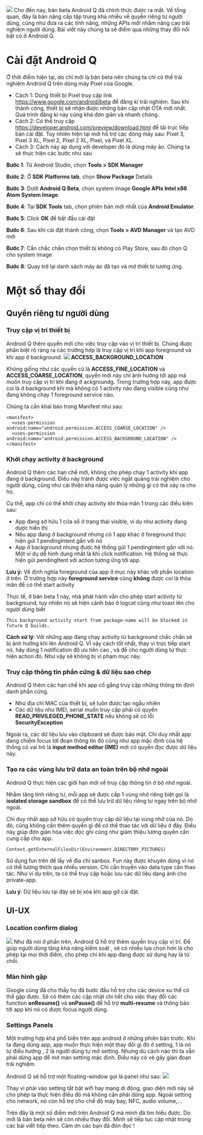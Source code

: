 ![](https://images.viblo.asia/60d181da-08f3-4841-880c-a133279e9ec5.jpg)
Cho đến nay, bản beta Android Q đã chính thức được ra mắt. Về tổng quan, đây là bản nâng cấp tập trung khá nhiều về quyền riêng tư người dùng, cũng như đưa ra các tính năng, những APIs mới nhằm nâng cao trải nghiệm người dùng. Bài viết này chúng ta sẽ điểm qua những thay đổi nổi bật có ở Android Q.

# Cài đặt Android Q
Ở thời điểm hiện tại, do chỉ mới là bản beta nên chúng ta chỉ có thể trải nghiệm Android Q trên dòng máy Pixel của Google.

- Cách 1: Dùng thiết bị Pixel truy cập link https://www.google.com/android/beta để đăng kí trải nghiệm. Sau khi thành công, thiết bị sẽ nhận được những bản cập nhật OTA mới nhất. Quá trình đăng kí này cũng khá đơn giản và nhanh chóng.
- Cách 2: Có thể truy cập https://developer.android.com/preview/download.html để tải trực tiếp bản cài đặt. Tuy nhiên hiện tại mới hỗ trợ các dòng máy sau: Pixel 3, Pixel 3 XL, Pixel 2, Pixel 2 XL, Pixel, và Pixel XL.
- Cách 3: Cách này áp dụng với developer đó là dùng máy ảo. Chúng ta sẽ thực hiện các bước như sau

**Bước 1**: Từ Android Studio, chọn **Tools > SDK Manager**

**Bước 2**: Ở **SDK Platforms tab**, chọn **Show Package** Details

**Bước 3**: Dưới **Android Q Beta**, chọn system image  **Google APIs Intel x86 Atom System Image**.

**Bước 4**: Tại **SDK Tools** tab, chọn phiên bản mới nhất của  **Android Emulator**.

**Bước 5**: Click **OK** để bắt đầu cài đặt

**Bước 6**: Sau khi cài đặt thành công, chọn **Tools > AVD Manager** và tạo AVD mới

**Bước 7**: Cần chắc chắn chọn thiết bị không có Play Store, sau đó chọn Q cho system Image

**Bước 8**: Quay trở lại danh sách máy ảo đã tạo và mở thiết bị tương ứng.

# Một số thay đổi 
## Quyền riêng tư người dùng
### Truy cập vị trí thiết bị
Android Q thêm quyền mới cho việc truy cập vào vị trí thiết bị. Chúng được phân biệt rõ ràng ra các trường hợp là truy cập vị trí khi app foreground và khi app ở background.
    ![](https://images.viblo.asia/3d981087-3224-4074-8394-a1094b3a125c.png)
**ACCESS_BACKGROUND_LOCATION**

Không giống như các quyền cũ là **ACCESS_FINE_LOCATION** và **ACCESS_COARSE_LOCATION**, quyền mới này chỉ ảnh hưởng tới app mà muốn truy cập vị trí khi đang ở ackgroundg. Trong trường hợp này, app được coi là ở background khi mà không có 1 activity nào đang visible cũng như đang không chạy 1 foreground service nào.

Chúng ta cần khai báo trong Manifest như sau:
```
<manifest>
  <uses-permission android:name="android.permission.ACCESS_COARSE_LOCATION" />
  <uses-permission android:name="android.permission.ACCESS_BACKGROUND_LOCATION" />
</manifest>

```


### Khởi chạy activity ở background
Android Q thêm các hạn chế mới, không cho phép chạy 1 activity khi app đang ở background. Điều này tránh được việc ngắt quãng trải nghiệm cho người dùng, cũng như cải thiện khả năng quản lý những gì có thẻ xảy ra cho họ.

Cụ thể, app chỉ có thể khởi chạy activity khi thỏa mãn 1 trong các điều kiện sau:

- App đang sở hữu 1 cửa sổ ở trạng thái visible, ví dụ như activity đang dược hiển thị
- Nếu app đang ở background nhưng có 1 app khác ở foreground thực hiện gửi 1 pendingIntent gắn với nó
- App ở background nhưng được hệ thống gửi 1 pendingIntent gắn với nó. Một ví dụ dễ hình dung  nhất là khi click notification. Hệ thống sẽ thực hiện gửi pendingItent với action tương ứng tới app.

**Lưu ý:** Về định nghĩa foreground của app ở mục này khác với phần location ở trên. Ở trường hợp này **foreground service** cũng **không** được coi là thỏa mãn để có thể start activity


Thực tế, ở bản beta 1 này, nhà phát hành vẫn cho phép start activity từ background, tuy nhiên nó sẽ hiện cảnh báo ở logcat cũng như toast lên cho người dùng biết
```
This background activity start from package-name will be blocked in future Q builds.
```

**Cách xử lý**: Với những app đang chạy activity từ background chắc chắn sẽ bị ảnh hưởng khi lên Android Q. VÌ vậy cách tốt nhất, thay vì trực tiếp start nó, hãy dùng 1 notification độ ưu tiên cao , và để cho người dùng tự thực hiện action đó. Như vậy sẽ không bị vi phạm mục này.

### Truy cập thông tin phần cứng & dữ liệu sao chép
Android Q thêm các hạn chế khi app cố gắng truy cập những thông tin định danh phần cứng.

- Như địa chỉ MAC của thiết bị, sẽ luôn được tạo ngẫu nhiên
- Các dữ liệu như IMEI, serial muốn truy cập phải có quyền **READ_PRIVILEGED_PHONE_STATE** nếu không sẽ có lỗi **SecurityException**

Ngoài ra, các dữ liệu lưu vào clipboard sẽ được bảo mật. Chỉ duy nhất app đang chiếm focus tới đoạn thông tin đó cũng như app mặc định của hệ thống có vai trò là **input method editor (IME)** mới có quyền đọc được dữ liệu này.

### Tạo ra các vùng lưu trữ data an toàn trên bộ nhớ ngoài
Android Q thực hiện các giới hạn mới về truy cập thông tin ở bộ nhớ ngoài.

Nhằm tăng tính riêng tư, mỗi app sẽ được cấp 1 vùng nhớ riêng biệt gọi là **isolated storage sandbox** để có thể lưu trữ dữ liệu riêng tư ngay trên bộ nhớ ngoài.

Chỉ duy nhất app sở hữu có quyền truy cập dữ liệu tại vùng nhớ của nó. Do đó, cũng không cần thêm quyền gì để có thể thao tác với dữ liệu ở đây. Điều này giúp đơn giản hóa việc đọc ghi cũng như giảm thiệu lương quyền cần cung cấp cho app.

```
Context.getExternalFilesDir(Environment.DIRECTORY_PICTURES)
```

Sử dụng fun trên để lấy về địa chỉ sanbox. Fun này được khuyên dùng vì nó có thể tương thích qua nhiều version. Chỉ cần truyền vào data type cần thao tác. Như ví dụ trên, ta có thể truy cập hoặc lưu các dữ liệu dạng ảnh cho private-app.


**Lưu ý**: Dữ liệu lưu tại đây sẽ bị xóa khi app gỡ cài đặt.

## UI-UX
### Location confirm dialog
![](https://images.viblo.asia/c0e234d5-6109-41cc-9660-3e1960481d59.png)
Như đã nói ở phần trên, Android Q hỗ trợ thêm quyền truy cập vị trí. Để giúp người dùng tăng khả năng kiểm soát , sẽ có nhiều lựa chọn hơn là cho phép tại mọi thời điểm, cho phép chỉ khi app đang được sử dụng hay là từ chối.

### Màn hình gập
Google cũng đã cho thấy họ đã bước đầu hỗ trợ cho các device xu thể có thể gập được.
Sẽ có thêm các cập nhật chi tiết cho việc thay đổi các function **onResume()** và **onPause()** để hỗ trợ **multi-resume** và thông báo tới app khi nó có được focus người dùng.

### Settings Panels
Một trường hợp khá phổ biến trên app android ở những phiên bản trước. Khi ta đang dùng app, app muốn thực hiện một thay đổi gì đó ở setting, 1 là nó tự điều hướng , 2 là người dùng tự mở setting. Nhưng dù cách nào thì ta vẫn phải dừng app để mở màn setting mặc đinh. Điều này có vẻ gây gián đoạn trải nghiệm.

Android Q sẽ hỗ trợ một floating-window gọi là panel như sau:
![](https://images.viblo.asia/f788f238-f646-4965-8940-756c0875edfb.png)

Thay vì phải vào setting tắt bật wifi hay mạng di động, giao diện mới này sẽ cho phép ta thực hiện điều đó mà không cần phải dừng app. Ngoài setting cho network, nó còn hỗ trợ cho chế độ máy bay, NFC, audio volume,...

Trên đây là một số điểm mới trên Android Q mà mình đã tìm hiểu được. Do mới là bản beta nên sẽ còn nhiều thay đổi. Mình sẽ tiếp tục cập nhật trong các bài viết tiếp theo. Cảm ơn các bạn đã đón đọc !